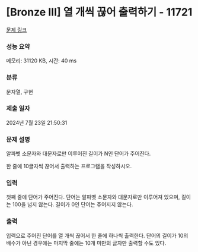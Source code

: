 # [Bronze III] 열 개씩 끊어 출력하기 - 11721 

[문제 링크](https://www.acmicpc.net/problem/11721) 

### 성능 요약

메모리: 31120 KB, 시간: 40 ms

### 분류

문자열, 구현

### 제출 일자

2024년 7월 23일 21:50:31

### 문제 설명

<p style="user-select: auto !important;">알파벳 소문자와 대문자로만 이루어진 길이가 N인 단어가 주어진다.</p>

<p style="user-select: auto !important;">한 줄에 10글자씩 끊어서 출력하는 프로그램을 작성하시오.</p>

### 입력 

 <p style="user-select: auto !important;">첫째 줄에 단어가 주어진다. 단어는 알파벳 소문자와 대문자로만 이루어져 있으며, 길이는 100을 넘지 않는다. 길이가 0인 단어는 주어지지 않는다.</p>

### 출력 

 <p style="user-select: auto !important;">입력으로 주어진 단어를 열 개씩 끊어서 한 줄에 하나씩 출력한다. 단어의 길이가 10의 배수가 아닌 경우에는 마지막 줄에는 10개 미만의 글자만 출력할 수도 있다.</p>

